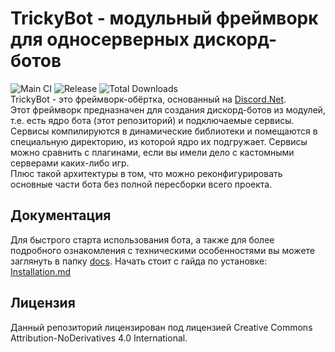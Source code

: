 # TrickyBot - модульный фреймворк для односерверных дискорд-ботов
![Main CI](https://github.com/TrickyBestia/TrickyBot/workflows/Main%20TrickyBot%20CI/badge.svg)
![Release](https://img.shields.io/github/v/release/TrickyBestia/TrickyBot?include_prereleases&style=flat)
![Total Downloads](https://img.shields.io/github/downloads/TrickyBestia/TrickyBot/total.svg?style=flat)  
TrickyBot - это фреймворк-обёртка, основанный на [Discord.Net](https://github.com/discord-net/Discord.Net).  
Этот фреймворк предназначен для создания дискорд-ботов из модулей, т.е. есть ядро бота (этот репозиторий) и подключаемые сервисы. Сервисы компилируются в динамические библиотеки и помещаются в специальную директорию, из которой ядро их подгружает. Сервисы можно сравнить с плагинами, если вы имели дело с кастомными серверами каких-либо игр.  
Плюс такой архитектуры в том, что можно реконфигурировать основные части бота без полной пересборки всего проекта.
## Документация
Для быстрого старта использования бота, а также для более подробного ознакомления с техническими особенностями вы можете заглянуть в папку [docs](docs). Начать стоит с гайда по установке: [Installation.md](docs/Installation.md)
## Лицензия
Данный репозиторий лицензирован под лицензией Creative Commons Attribution-NoDerivatives 4.0 International.